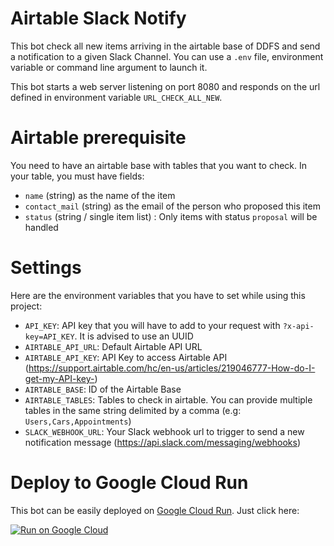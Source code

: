 # Airtable Slack Notify

This bot check all new items arriving in the airtable base of DDFS and send a notification to a given Slack Channel. You can use a `.env` file, environment variable or command line argument to launch it.

This bot starts a web server listening on port 8080 and responds on the url defined in environment variable `URL_CHECK_ALL_NEW`.

# Airtable prerequisite

You need to have an airtable base with tables that you want to check. In your table, you must have fields:

- `name` (string) as the name of the item
- `contact_mail` (string) as the email of the person who proposed this item
- `status` (string / single item list) : Only items with status `proposal` will be handled

# Settings

Here are the environment variables that you have to set while using this project:

- `API_KEY`: API key that you will have to add to your request with `?x-api-key=API_KEY`. It is advised to use an UUID
- `AIRTABLE_API_URL`: Default Airtable API URL
- `AIRTABLE_API_KEY`: API Key to access Airtable API (https://support.airtable.com/hc/en-us/articles/219046777-How-do-I-get-my-API-key-)
- `AIRTABLE_BASE`: ID of the Airtable Base
- `AIRTABLE_TABLES`: Tables to check in airtable. You can provide multiple tables in the same string delimited by a comma (e.g: `Users,Cars,Appointments`)
- `SLACK_WEBHOOK_URL`: Your Slack webhook url to trigger to send a new notification message (https://api.slack.com/messaging/webhooks)

# Deploy to Google Cloud Run

This bot can be easily deployed on [Google Cloud Run](https://cloud.google.com/run?hl=fr). Just click here:

[![Run on Google Cloud](https://deploy.cloud.run/button.svg)](https://deploy.cloud.run)
